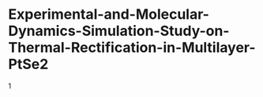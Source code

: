 # Experimental-and-Molecular-Dynamics-Simulation-Study-on-Thermal-Rectification-in-Multilayer-PtSe2
1
